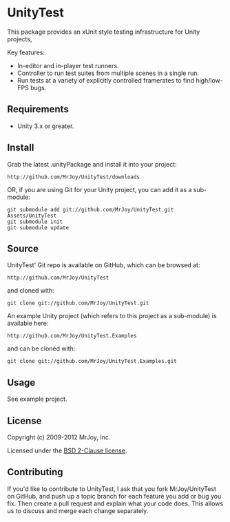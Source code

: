 # UnityTest

This package provides an xUnit style testing infrastructure for Unity projects,

Key features:

* In-editor and in-player test runners.
* Controller to run test suites from multiple scenes in a single run.
* Run tests at a variety of explicitly controlled framerates to find
  high/low-FPS bugs.


## Requirements

* Unity 3.x or greater.


## Install

Grab the latest .unityPackage and install it into your project:

    http://github.com/MrJoy/UnityTest/downloads

OR, if you are using Git for your Unity project, you can add it as a sub-module:

    git submodule add git://github.com/MrJoy/UnityTest.git Assets/UnityTest
    git submodule init
    git submodule update


## Source

UnityTest' Git repo is available on GitHub, which can be browsed at:

    http://github.com/MrJoy/UnityTest

and cloned with:

    git clone git://github.com/MrJoy/UnityTest.git


An example Unity project (which refers to this project as a sub-module) is
available here:

    http://github.com/MrJoy/UnityTest.Examples

and can be cloned with:

    git clone git://github.com/MrJoy/UnityTest.Examples.git


## Usage

See example project.


## License

Copyright (c) 2009-2012 MrJoy, Inc.

Licensed under the [BSD 2-Clause license](http://opensource.org/licenses/bsd-license.php).


## Contributing

If you'd like to contribute to UnityTest, I ask that you fork
MrJoy/UnityTest on GitHub, and push up a topic branch for each feature
you add or bug you fix.  Then create a pull request and explain what your code
does. This allows us to discuss and merge each change separately.
